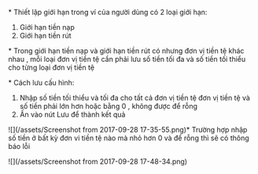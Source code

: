 \* Thiết lập giới hạn trong ví của người dùng  có 2 loại giới hạn:

1. Giới hạn tiền nạp
2. Giới hạn tiền rút

\* Trong giới hạn tiền nạp và giới hạn tiền rút có nhưng đơn vị tiền tệ khác nhau , mỗi loại đơn vị tiền tệ cần phải lưu số tiền tối đa và số tiền tối thiểu cho từng loại đơn vị tiền tệ

\* Cách lưu cấu hình:

1. Nhập số tiền tối thiểu và tối đa cho tất cả đơn vị tiền tệ đơn vị tiền tệ và số tiền phải lớn hơn hoặc bằng 0 , không được để rỗng
2. Ấn vào nút Lưu để thành kết quả

![](/assets/Screenshot from 2017-09-28 17-35-55.png)\* Trường hợp nhập số tiền ở bất kỳ đơn vi tiền tệ nào mà nhỏ hơn 0 và để rỗng thì sẽ có thông báo lỗi

![](/assets/Screenshot from 2017-09-28 17-48-34.png)



